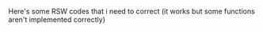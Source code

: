 Here's some RSW codes that i need to correct (it works but
some functions aren't implemented correctly)
